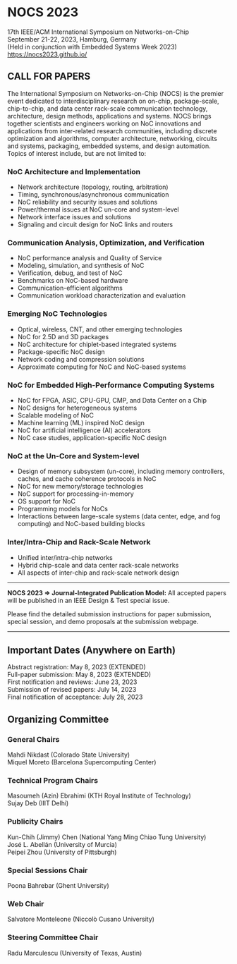 NOCS 2023
=========

17th IEEE/ACM International Symposium on Networks-on-Chip  
September 21-22, 2023, Hamburg, Germany  
(Held in conjunction with Embedded Systems Week 2023)  
https://nocs2023.github.io/  

## CALL FOR PAPERS

The International Symposium on Networks-on-Chip (NOCS) is the premier event dedicated to interdisciplinary research on on-chip, package-scale, chip-to-chip, and data center rack-scale communication technology, architecture, design methods, applications and systems. NOCS brings together scientists and engineers working on NoC innovations and applications from inter-related research communities, including discrete optimization and algorithms, computer architecture, networking, circuits and systems, packaging, embedded systems, and design automation. Topics of interest include, but are not limited to:

### NoC Architecture and Implementation
- Network architecture (topology, routing, arbitration)
- Timing, synchronous/asynchronous communication
- NoC reliability and security issues and solutions
- Power/thermal issues at NoC un-core and system-level
- Network interface issues and solutions
- Signaling and circuit design for NoC links and routers

### Communication Analysis, Optimization, and Verification
- NoC performance analysis and Quality of Service
- Modeling, simulation, and synthesis of NoC
- Verification, debug, and test of NoC
- Benchmarks on NoC-based hardware
- Communication-efficient algorithms
- Communication workload characterization and evaluation

### Emerging NoC Technologies
- Optical, wireless, CNT, and other emerging technologies
- NoC for 2.5D and 3D packages
- NoC architecture for chiplet-based integrated systems
- Package-specific NoC design
- Network coding and compression solutions
- Approximate computing for NoC and NoC-based systems

### NoC for Embedded High-Performance Computing Systems
- NoC for FPGA, ASIC, CPU-GPU, CMP, and Data Center on a Chip
- NoC designs for heterogeneous systems
- Scalable modeling of NoC
- Machine learning (ML) inspired NoC design
- NoC for artificial intelligence (AI) accelerators
- NoC case studies, application-specific NoC design

### NoC at the Un-Core and System-level
- Design of memory subsystem (un-core), including memory controllers, caches, and cache coherence protocols in NoC
- NoC for new memory/storage technologies
- NoC support for processing-in-memory
- OS support for NoC
- Programming models for NoCs
- Interactions between large-scale systems (data center, edge, and fog computing) and NoC-based building blocks


### Inter/Intra-Chip and Rack-Scale Network
- Unified inter/intra-chip networks
- Hybrid chip-scale and data center rack-scale networks
- All aspects of inter-chip and rack-scale network design


--------------------------------------------------------------------------------

**NOCS 2023 => Journal-Integrated Publication Model:** All accepted papers will be published in an IEEE Design & Test special issue.

Please find the detailed submission instructions for paper submission, special session, and demo proposals at the submission webpage.

--------------------------------------------------------------------------------

## Important Dates (Anywhere on Earth)
Abstract registration: May 8, 2023 (EXTENDED)  
Full-paper submission: May 8, 2023 (EXTENDED)  
First notification and reviews: June 23, 2023  
Submission of revised papers: July 14, 2023  
Final notification of acceptance: July 28, 2023  

## Organizing Committee

### General Chairs
Mahdi Nikdast (Colorado State University)  
Miquel Moreto (Barcelona Supercomputing Center)  

### Technical Program Chairs
Masoumeh (Azin) Ebrahimi (KTH Royal Institute of Technology)  
Sujay Deb (IIIT Delhi)  

### Publicity Chairs
Kun-Chih (Jimmy) Chen (National Yang Ming Chiao Tung University)  
José L. Abellán (University of Murcia)  
Peipei Zhou (University of Pittsburgh)  

### Special Sessions Chair
Poona Bahrebar (Ghent University)  

### Web Chair
Salvatore Monteleone (Niccolò Cusano University)  

### Steering Committee Chair
Radu Marculescu (University of Texas, Austin)  
